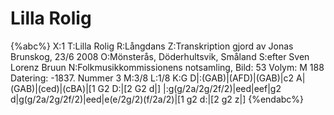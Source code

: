 # Lilla Rolig

{%abc%}
X:1
T:Lilla Rolig
R:Långdans
Z:Transkription gjord av Jonas Brunskog, 23/6 2008
O:Mönsterås, Döderhultsvik, Småland
S:efter Sven Lorenz Bruun
N:Folkmusikkommissionens notsamling, Bild: 53 Volym: M 188 Datering: -1837. Nummer 3
M:3/8
L:1/8
K:G
D|:(GAB)|(AFD)|(GAB)|c2 A|(GAB)|(ced)|(cBA)|[1 G2 D:|[2 G2 d|]
|:g(g/2a/2g/2f/2)|eed|eef|g2 d|g(g/2a/2g/2f/2)|eed|e(e/2g/2)(f/2a/2)|[1 g2 d:|[2 g2 z|]
{%endabc%}

